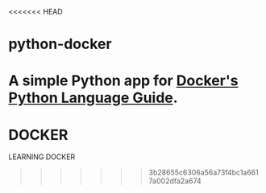 <<<<<<< HEAD
# python-docker

A simple Python app for [Docker's Python Language Guide](https://docs.docker.com/language/python).
=======
# DOCKER
LEARNING DOCKER
>>>>>>> 3b28655c6306a56a73f4bc1a6617a002dfa2a674
